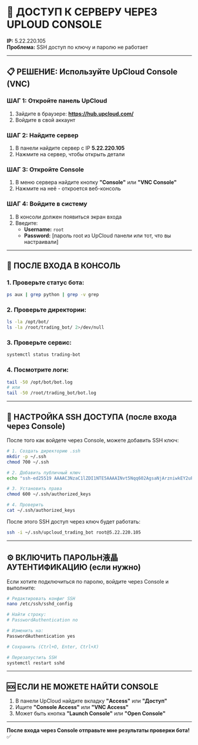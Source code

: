 # 🔐 ДОСТУП К СЕРВЕРУ ЧЕРЕЗ UPLOUD CONSOLE

**IP:** 5.22.220.105  
**Проблема:** SSH доступ по ключу и паролю не работает

---

## 📋 РЕШЕНИЕ: Используйте UpCloud Console (VNC)

### **ШАГ 1: Откройте панель UpCloud**
1. Зайдите в браузере: **https://hub.upcloud.com/**
2. Войдите в свой аккаунт

### **ШАГ 2: Найдите сервер**
1. В панели найдите сервер с IP **5.22.220.105**
2. Нажмите на сервер, чтобы открыть детали

### **ШАГ 3: Откройте Console**
1. В меню сервера найдите кнопку **"Console"** или **"VNC Console"**
2. Нажмите на неё - откроется веб-консоль

### **ШАГ 4: Войдите в систему**
1. В консоли должен появиться экран входа
2. Введите:
   - **Username:** `root`
   - **Password:** [пароль root из UpCloud панели или тот, что вы настраивали]

---

## 🔧 ПОСЛЕ ВХОДА В КОНСОЛЬ

### **1. Проверьте статус бота:**
```bash
ps aux | grep python | grep -v grep
```

### **2. Проверьте директории:**
```bash
ls -la /opt/bot/
ls -la /root/trading_bot/ 2>/dev/null
```

### **3. Проверьте сервис:**
```bash
systemctl status trading-bot
```

### **4. Посмотрите логи:**
```bash
tail -50 /opt/bot/bot.log
# или
tail -50 /root/trading_bot/bot.log
```

---

## 🔑 НАСТРОЙКА SSH ДОСТУПА (после входа через Console)

После того как войдете через Console, можете добавить SSH ключ:

```bash
# 1. Создать директорию .ssh
mkdir -p ~/.ssh
chmod 700 ~/.ssh

# 2. Добавить публичный ключ
echo "ssh-ed25519 AAAAC3NzaC1lZDI1NTE5AAAAINvt5Nqq602AgsaNjArzniwkEY2uPRXBnqMKLSABZn+I trading_bot_upcloud" >> ~/.ssh/authorized_keys

# 3. Установить права
chmod 600 ~/.ssh/authorized_keys

# 4. Проверить
cat ~/.ssh/authorized_keys
```

После этого SSH доступ через ключ будет работать:
```bash
ssh -i ~/.ssh/upcloud_trading_bot root@5.22.220.105
```

---

## ⚙️ ВКЛЮЧИТЬ ПАРОЛЬН液晶 АУТЕНТИФИКАЦИЮ (если нужно)

Если хотите подключиться по паролю, войдите через Console и выполните:

```bash
# Редактировать конфиг SSH
nano /etc/ssh/sshd_config

# Найти строку:
# PasswordAuthentication no

# Изменить на:
PasswordAuthentication yes

# Сохранить (Ctrl+O, Enter, Ctrl+X)

# Перезапустить SSH
systemctl restart sshd
```

---

## 🆘 ЕСЛИ НЕ МОЖЕТЕ НАЙТИ CONSOLE

1. В панели UpCloud найдите вкладку **"Access"** или **"Доступ"**
2. Ищите **"Console Access"** или **"VNC Access"**
3. Может быть кнопка **"Launch Console"** или **"Open Console"**

---

**После входа через Console отправьте мне результаты проверки бота!** ✅


